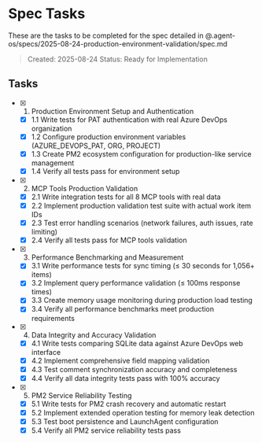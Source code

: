 # Spec Tasks

These are the tasks to be completed for the spec detailed in @.agent-os/specs/2025-08-24-production-environment-validation/spec.md

> Created: 2025-08-24
> Status: Ready for Implementation

## Tasks

- [x] 1. Production Environment Setup and Authentication
  - [x] 1.1 Write tests for PAT authentication with real Azure DevOps organization
  - [x] 1.2 Configure production environment variables (AZURE_DEVOPS_PAT, ORG, PROJECT)
  - [x] 1.3 Create PM2 ecosystem configuration for production-like service management
  - [x] 1.4 Verify all tests pass for environment setup

- [x] 2. MCP Tools Production Validation
  - [x] 2.1 Write integration tests for all 8 MCP tools with real data
  - [x] 2.2 Implement production validation test suite with actual work item IDs
  - [x] 2.3 Test error handling scenarios (network failures, auth issues, rate limiting)
  - [x] 2.4 Verify all tests pass for MCP tools validation

- [x] 3. Performance Benchmarking and Measurement
  - [x] 3.1 Write performance tests for sync timing (≤ 30 seconds for 1,056+ items)
  - [x] 3.2 Implement query performance validation (≤ 100ms response times)
  - [x] 3.3 Create memory usage monitoring during production load testing
  - [x] 3.4 Verify all performance benchmarks meet production requirements

- [x] 4. Data Integrity and Accuracy Validation
  - [x] 4.1 Write tests comparing SQLite data against Azure DevOps web interface
  - [x] 4.2 Implement comprehensive field mapping validation
  - [x] 4.3 Test comment synchronization accuracy and completeness
  - [x] 4.4 Verify all data integrity tests pass with 100% accuracy

- [x] 5. PM2 Service Reliability Testing
  - [x] 5.1 Write tests for PM2 crash recovery and automatic restart
  - [x] 5.2 Implement extended operation testing for memory leak detection
  - [x] 5.3 Test boot persistence and LaunchAgent configuration
  - [x] 5.4 Verify all PM2 service reliability tests pass
